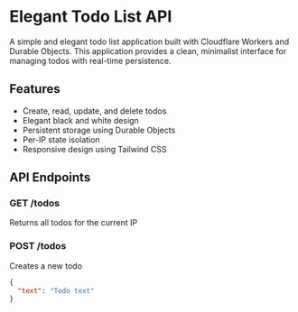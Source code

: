 # Elegant Todo List API

A simple and elegant todo list application built with Cloudflare Workers and Durable Objects. This application provides a clean, minimalist interface for managing todos with real-time persistence.

## Features

- Create, read, update, and delete todos
- Elegant black and white design
- Persistent storage using Durable Objects
- Per-IP state isolation
- Responsive design using Tailwind CSS

## API Endpoints

### GET /todos
Returns all todos for the current IP

### POST /todos
Creates a new todo
```json
{
  "text": "Todo text"
}